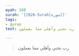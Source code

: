 ```yaml
---
ayah: 169
surah: '[[026-Surah|سورة]]'
tags:
- quran
text: رب نجني وأهلي مما يعملون

---
```

> رب نجني وأهلي مما يعملون
